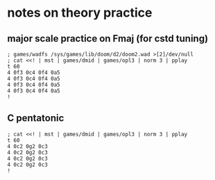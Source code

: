 # notes on theory practice

## major scale practice on Fmaj (for cstd tuning)

	; games/wadfs /sys/games/lib/doom/d2/doom2.wad >[2]/dev/null
	; cat <<! | mst | games/dmid | games/opl3 | norm 3 | pplay
	t 60
	4 0f3 0c4 0f4 0a5
	4 0f3 0c4 0f4 0a5
	4 0f3 0c4 0f4 0a5
	4 0f3 0c4 0f4 0a5
	!


## C pentatonic

	; cat <<! | mst | games/dmid | games/opl3 | norm 3 | pplay
	t 60
	4 0c2 0g2 0c3
	4 0c2 0g2 0c3
	4 0c2 0g2 0c3
	4 0c2 0g2 0c3
	!
